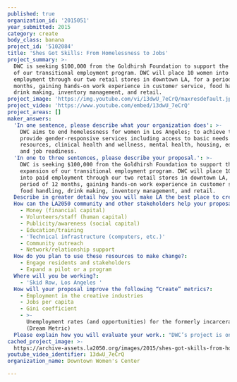 ```yaml
---
published: true
organization_id: '2015051'
year_submitted: 2015
category: create
body_class: banana
project_id: '5102084'
title: 'Shes Got Skills: From Homelessness to Jobs'
project_summary: >-
  DWC is seeking $100,000 from the Goldhirsh Foundation to support the expansion
  of our transitional employment program. DWC will place 10 women into paid
  employment through our two retail stores in downtown LA, for a period of 12
  months, gaining hands-on work experience in customer service, food handling,
  drink making, inventory management, and retail. 
project_image: 'https://img.youtube.com/vi/13dwU_7eCrQ/maxresdefault.jpg'
project_video: 'https://www.youtube.com/embed/13dwU_7eCrQ'
project_areas: []
maker_answers:
  'In one sentence, please describe what your organization does': >-
    DWC aims to end homelessness for women in Los Angeles; to achieve this, we
    provide gender-responsive services including access to basic needs and
    resources, clinical health and wellness, mental health, housing, education,
    and job readiness.
  'In one to three sentences, please describe your proposal.': >-
    DWC is seeking $100,000 from the Goldhirsh Foundation to support the
    expansion of our transitional employment program. DWC will place 10 women
    into paid employment through our two retail stores in downtown LA, for a
    period of 12 months, gaining hands-on work experience in customer service,
    food handling, drink making, inventory management, and retail. 
  Describe in greater detail how you will make LA the best place to create.: "DWC will make LA the best place to create by placing 10 women, who have histories of homelessness and trauma, into paid employment through our social enterprise, MADE by DWC. Through this program, women will have the opportunity to gain hands-on work experience, harness their own creativity in the workplace, and contribute to the diversification of LA’s business community. \r\n\r\nIn 2010, DWC launched its social enterprise to provide transferable skills-training to women who have the hardest time securing employment. Over the past five years, DWC has solidified its job-training program, providing women with 12-week courses in inventory management, retail sales, and café sales. \r\n\r\nLast year, with funding from the LA2050 Grants Challenge, DWC established a coalition of socially conscious business partners, committed to employing women with histories of homelessness. As a result, DWC placed nearly 60 homeless and formerly homeless women into jobs. The program was an overwhelming success. DWC learned that for women who are job-ready, being placed into employment following a 12-week course or individualized case management sessions leads to long-term retention. However, for women who are not job-ready and are still coping with the effects of trauma, a more intensive and supportive program is essential. Thus, DWC will expand the current 12-week job training course into a 12-month transitional employment program, where women are employed in our two retail stores and compensated fairly. \r\n\r\nIn October of 2015, DWC will place its first cohort of five women into paid positions in our café and resale boutique. An additional five women will be placed in March of 2016. Women will be employed for 12 months in one of the following three positions: Café Associate, Resale Associate, and Inventory Associate. While working at DWC, participants will 1) receive industry-specific, high-quality training, 2) gain hands-on work experience, and 3) receive feedback on a monthly basis from a Case Manager. \r\n\r\nThrough this initiative, the aim is to prepare participants for future bridge and/or traditional employment opportunities. To secure future positions, participants will work with DWC’s Job Developer, who works closely with business partners in identifying opportunities and matching participants to those. Approximately three months before transitioning, each participant will be evaluated and scored against pre-determined job-readiness standards. "
  How can the LA2050 community and other stakeholders help your proposal succeed?:
    - Money (financial capital)
    - Volunteers/staff (human capital)
    - Publicity/awareness (social capital)
    - Education/training
    - 'Technical infrastructure (computers, etc.)'
    - Community outreach
    - Network/relationship support
  How do you plan to use these resources to make change?:
    - Engage residents and stakeholders
    - Expand a pilot or a program
  Where will you be working?:
    - 'Skid Row, Los Angeles '
  How will your proposal improve the following “Create” metrics?:
    - Employment in the creative industries
    - Jobs per capita
    - Gini coefficient
    - >-
      Unemployment rates (and opportunities) for the formerly incarcerated
      (Dream Metric)
  Please explain how you will evaluate your work.: "DWC’s project is one of six participating in the Los Angeles Regional Initiative for Social Enterprise (LA:RISE). As such, an external evaluation is being conducted by Social Policy Research Associate (SPR) to examine the impact of transitional employment services on program participants’ employment, earnings, and criminal justice involvement outcomes by comparing their outcomes with a control group, comprised of individuals eligible for, but not receiving, transitional employment services. \r\n\r\nThe program will be evaluated using a random assignment research design, meaning eligible individuals will be placed completely at random into either a program group (and receive all above-mentioned services) or into a control group (and not receive the transitional employment services). \r\n\r\nComparative outcomes will be tracked, interpreted, and analyzed by SPR. "
cached_project_image: >-
  https://archive-assets.la2050.org/images/2015/shes-got-skills-from-homelessness-to-jobs/img.youtube.com/vi/13dwU_7eCrQ/maxresdefault.jpg
youtube_video_identifier: 13dwU_7eCrQ
organization_name: Downtown Women's Center

---
```

